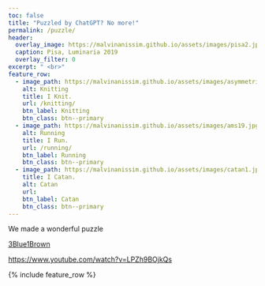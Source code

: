 ```yaml
---
toc: false
title: "Puzzled by ChatGPT? No more!"
permalink: /puzzle/
header:
  overlay_image: https://malvinanissim.github.io/assets/images/pisa2.jpg
  caption: Pisa, Luminaria 2019
  overlay_filter: 0
excerpt: " <br>"
feature_row:
  - image_path: https://malvinanissim.github.io/assets/images/asymmetric.jpg
    alt: Knitting
    title: I Knit.
    url: /knitting/
    btn_label: Knitting
    btn_class: btn--primary
  - image_path: https://malvinanissim.github.io/assets/images/ams19.jpg
    alt: Running
    title: I Run.
    url: /running/
    btn_label: Running
    btn_class: btn--primary
  - image_path: https://malvinanissim.github.io/assets/images/catan1.jpg
    title: I Catan.
    alt: Catan
    url: 
    btn_label: Catan
    btn_class: btn--primary
---
```


<link rel="stylesheet" href="https://malvinanissim.github.io/assets/css/main.css"/>

We made a wonderful puzzle 


[3Blue1Brown](https://www.youtube.com/@3blue1brown)

https://www.youtube.com/watch?v=LPZh9BOjkQs

<div class="grid__wrapper">
  <!-- <h2 id="highlights">Highlights</h2> -->
 {% include feature_row %}
 </div>


